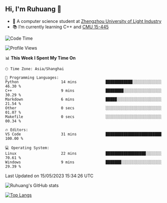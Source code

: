 ## Hi, I'm Ruhuang 👋

- :school: A computer science student at [Zhengzhou University of Light Industry](http://www.zzuli.edu.cn/)
- :books: I’m currently learning C++ and [CMU 15-445](https://15445.courses.cs.cmu.edu/fall2022/)

<!--START_SECTION:waka-->
![Code Time](http://img.shields.io/badge/Code%20Time-43%20hrs%2045%20mins-blue)

![Profile Views](http://img.shields.io/badge/Profile%20Views-34-blue)

📊 **This Week I Spent My Time On** 

```text
🕑︎ Time Zone: Asia/Shanghai

💬 Programming Languages: 
Python                   14 mins             ████████████░░░░░░░░░░░░░   46.30 % 
C++                      9 mins              ████████░░░░░░░░░░░░░░░░░   30.29 % 
Markdown                 6 mins              █████░░░░░░░░░░░░░░░░░░░░   21.54 % 
Other                    0 secs              ░░░░░░░░░░░░░░░░░░░░░░░░░   01.07 % 
Makefile                 0 secs              ░░░░░░░░░░░░░░░░░░░░░░░░░   00.34 % 

🔥 Editors: 
VS Code                  31 mins             █████████████████████████   100.00 % 

💻 Operating System: 
Linux                    22 mins             ██████████████████░░░░░░░   70.61 % 
Windows                  9 mins              ███████░░░░░░░░░░░░░░░░░░   29.39 % 
```


 Last Updated on 15/05/2023 15:34:26 UTC
<!--END_SECTION:waka-->

![Ruhuang's GitHub stats](https://github-readme-stats.vercel.app/api?username=ruhuang2001&count_private=true&hide_title=true&show_icons=true&theme=vue)

[![Top Langs](https://github-readme-stats.vercel.app/api/top-langs/?username=ruhuang2001&layout=compact)](https://github.com/anuraghazra/github-readme-stats)
